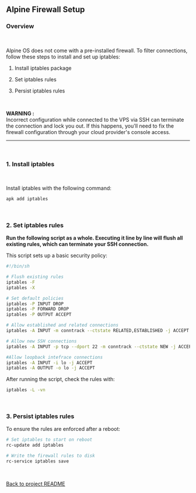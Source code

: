 ## Alpine Firewall Setup

### Overview

<br>

Alpine OS does not come with a pre-installed firewall. To filter connections, follow these steps to install and set up iptables:

1. Install iptables package

2. Set iptables rules

3. Persist iptables rules

<br>

**WARNING :**\
Incorrect configuration while connected to the VPS via SSH can terminate the connection and lock you out. If this happens, you'll need to fix the firewall configuration through your cloud provider's console access.
<br>

<hr>

<br>

### 1. Install iptables

<br>

Install iptables with the following command:
```sh
apk add iptables
```

<br>

### 2. Set iptables rules

**Run the following script as a whole. Executing it line by line will flush all existing rules, which can terminate your SSH connection.**

This script sets up a basic security policy:

```sh
#!/bin/sh

# Flush existing rules
iptables -F
iptables -X

# Set default policies
iptables -P INPUT DROP
iptables -P FORWARD DROP
iptables -P OUTPUT ACCEPT

# Allow established and related connections
iptables -A INPUT -m conntrack --ctstate RELATED,ESTABLISHED -j ACCEPT

# Allow new SSH connections
iptables -A INPUT -p tcp --dport 22 -m conntrack --ctstate NEW -j ACCEPT

#Allow loopback intefrace connections
iptables -A INPUT -i lo -j ACCEPT
iptables -A OUTPUT -o lo -j ACCEPT

```

After running the script, check the rules with:

```sh
iptables -L -vn
```

<br>

### 3. Persist iptables rules

To ensure the rules are enforced after a reboot:

```sh
# Set iptables to start on reboot 
rc-update add iptables 

# Write the firewall rules to disk 
rc-service iptables save

```
<br>


[Back to project README](README.md)